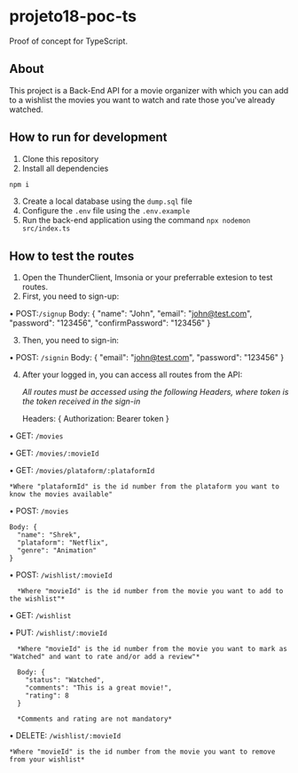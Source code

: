 # projeto18-poc-ts

Proof of concept for TypeScript.

<h2>About</h2>

This project is a Back-End API for a movie organizer with which you can add to a wishlist the movies you want to watch and rate those you've already watched.

<h2>How to run for development</h2>

1. Clone this repository
2. Install all dependencies

```bash
npm i
```

3. Create a local database using the `dump.sql` file
4. Configure the `.env` file using the `.env.example`
5. Run the back-end application using the command `npx nodemon src/index.ts`

<h2>How to test the routes</h2>

1. Open the ThunderClient, Imsonia or your preferrable extesion to test routes.
2. First, you need to sign-up:

  • POST:`/signup`
    Body: {
      "name": "John",
      "email": "john@test.com",
      "password": "123456",
      "confirmPassword": "123456"
      }
    
3. Then, you need to sign-in:

  • POST: `/signin`
    Body: {
      "email": "john@test.com",
      "password": "123456"
      }
    
4. After your logged in, you can access all routes from the API:
   
   *All routes must be accessed using the following Headers, where token is the token received in the sign-in*
   
    Headers: {
    Authorization: Bearer token
    }
    
  • GET: `/movies`
  
  • GET: `/movies/:movieId`
  
  • GET: `/movies/plataform/:plataformId`
  
    *Where "plataformId" is the id number from the plataform you want to know the movies available"
    
  • POST: `/movies`
  
    Body: {
      "name": "Shrek",
      "plataform": "Netflix",
      "genre": "Animation"
    }
    
  • POST: `/wishlist/:movieId`
  
      *Where "movieId" is the id number from the movie you want to add to the wishlist"*
      
  • GET: `/wishlist`
  
  • PUT: `/wishlist/:movieId`
  
      *Where "movieId" is the id number from the movie you want to mark as "Watched" and want to rate and/or add a review"*
      
      Body: {
        "status": "Watched",
        "comments": "This is a great movie!",
        "rating": 8
      }
      
      *Comments and rating are not mandatory*
      
  • DELETE: `/wishlist/:movieId`
  
    *Where "movieId" is the id number from the movie you want to remove from your wishlist*
